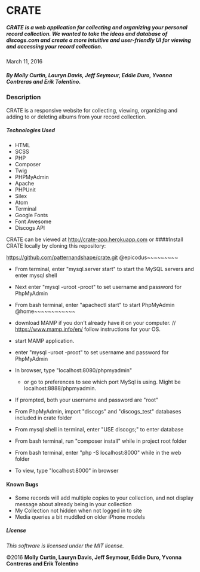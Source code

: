 # CRATE

##### CRATE is a web application for collecting and organizing your personal record collection. We wanted to take the ideas and database of discogs.com and create a more intuitive and user-friendly UI for viewing and accessing your record collection.

March 11, 2016

##### By Molly Curtin, Lauryn Davis, Jeff Seymour, Eddie Duro, Yvonna Contreras and Erik Tolentino.

### Description

CRATE is a responsive website for collecting, viewing, organizing and adding to or deleting albums from your record collection.


##### Technologies Used

* HTML
* SCSS
* PHP
* Composer
* Twig
* PHPMyAdmin
* Apache
* PHPUnit
* Silex
* Atom
* Terminal
* Google Fonts
* Font Awesome
* Discogs API

CRATE can be viewed at http://crate-app.herokuapp.com 
or
####Install CRATE locally by cloning this repository:

https://github.com/patternandshape/crate.git
@epicodus~~~~~~~~~
* From terminal, enter "mysql.server start" to start the MySQL servers and enter mysql shell
* Next enter "mysql -uroot -proot" to set username and password for PhpMyAdmin

* From bash terminal, enter "apachectl start" to start PhpMyAdmin
@home~~~~~~~~~~~~
* download MAMP if you don't already have it on your computer. // https://www.mamp.info/en/ follow instructions for your OS.

* start MAMP application.
* enter "mysql -uroot -proot" to set username and password for PhpMyAdmin

* In browser, type "localhost:8080/phpmyadmin"
  - or go to preferences to see which port MySql is using. Might be localhost:8888/phpmyadmin.
* If prompted, both your username and password are "root"

* From PhpMyAdmin, import "discogs" and "discogs_test" databases included in crate folder

* From mysql shell in terminal, enter "USE discogs;" to enter database

* From bash terminal, run "composer install" while in project root folder

* From bash terminal, enter "php -S localhost:8000" while in the web folder

* To view, type "localhost:8000" in browser


#### Known Bugs
* Some records will add multiple copies to your collection, and not display message about already being in your collection
* My Collection not hidden when not logged in to site
* Media queries a bit muddled on older iPhone models

##### License

*This software is licensed under the MIT license.*

&copy;2016 **Molly Curtin, Lauryn Davis, Jeff Seymour, Eddie Duro, Yvonna Contreras and Erik Tolentino**
